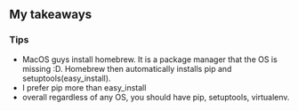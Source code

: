 ## My takeaways

### Tips

- MacOS guys install homebrew. It is a package manager that the OS is missing :D. Homebrew then automatically installs pip and setuptools(easy_install).
- I prefer pip more than easy_install
- overall regardless of any OS, you should have pip, setuptools, virtualenv.